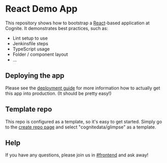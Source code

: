 # React Demo App

This repository shows how to bootstrap a [React]-based application at Cognite.
It demonstrates best practices, such as:

- Lint setup to use
- Jenkinsfile steps
- TypeScript usage
- Folder / component layout
- ...

## Deploying the app

Please see the [deployment guide] for more information how to actually get this app into production.
(It should be pretty easy!)

## Template repo

This repo is configured as a template, so it's easy to get started.
Simply go to the [create repo page] and select "cognitedata/glimpse" as a template.

## Help

If you have any questions, please join us in [#frontend] and ask away!

[react]: https://reactjs.org/
[deployment guide]: https://cognitedata.atlassian.net/wiki/spaces/FAS/pages/1003225162/How+to+deploy+on+Frontend+App+Server+FAS
[#frontend]: https://cognitedata.slack.com/archives/C6KNJCEEA
[create repo page]: https://github.com/organizations/cognitedata/repositories/new

